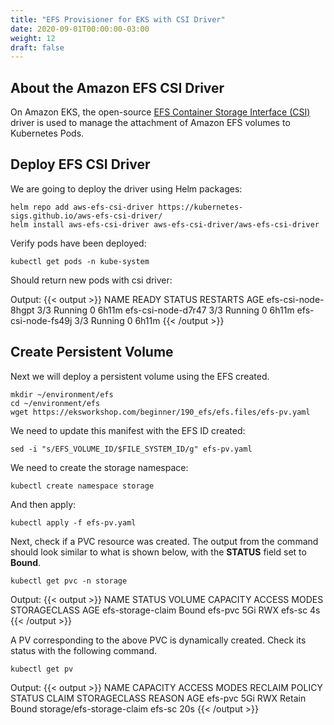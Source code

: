 ```yaml
---
title: "EFS Provisioner for EKS with CSI Driver"
date: 2020-09-01T00:00:00-03:00
weight: 12
draft: false
---
```


## About the Amazon EFS CSI Driver
On Amazon EKS, the open-source [EFS Container Storage Interface (CSI)](https://github.com/kubernetes-sigs/aws-ebs-csi-driver) driver is used to manage the attachment of Amazon EFS volumes to Kubernetes Pods.

## Deploy EFS CSI Driver
We are going to deploy the driver using Helm packages:
```
helm repo add aws-efs-csi-driver https://kubernetes-sigs.github.io/aws-efs-csi-driver/
helm install aws-efs-csi-driver aws-efs-csi-driver/aws-efs-csi-driver
```

Verify pods have been deployed:
```
kubectl get pods -n kube-system
```

Should return new pods with csi driver:

Output: 
{{< output >}}
NAME                       READY   STATUS    RESTARTS   AGE
efs-csi-node-8hgpt         3/3     Running   0          6h11m
efs-csi-node-d7r47         3/3     Running   0          6h11m
efs-csi-node-fs49j         3/3     Running   0          6h11m
{{< /output >}}


## Create Persistent Volume
Next we will deploy a persistent volume using the EFS created. 
```
mkdir ~/environment/efs
cd ~/environment/efs
wget https://eksworkshop.com/beginner/190_efs/efs.files/efs-pv.yaml
```

We need to update this manifest with the EFS ID created:
```
sed -i "s/EFS_VOLUME_ID/$FILE_SYSTEM_ID/g" efs-pv.yaml
```

We need to create the storage namespace:
```
kubectl create namespace storage
```

And then apply:
```
kubectl apply -f efs-pv.yaml
```

Next, check if a PVC resource was created. The output from the command should look similar to what is shown below, with the **STATUS** field set to **Bound**.
```
kubectl get pvc -n storage
```

Output: 
{{< output >}}
NAME                STATUS   VOLUME    CAPACITY   ACCESS MODES   STORAGECLASS   AGE
efs-storage-claim   Bound    efs-pvc   5Gi        RWX            efs-sc         4s
{{< /output >}}


A PV corresponding to the above PVC is dynamically created. Check its status with the following command.
```
kubectl get pv
```

Output: 
{{< output >}}
NAME      CAPACITY   ACCESS MODES   RECLAIM POLICY   STATUS   CLAIM                       STORAGECLASS   REASON   AGE
efs-pvc   5Gi        RWX            Retain           Bound    storage/efs-storage-claim   efs-sc                  20s
{{< /output >}}
